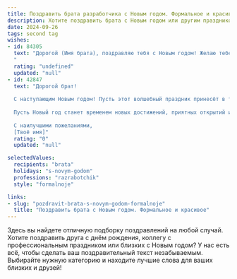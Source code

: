 ```yaml
---
title: Поздравить брата разработчика с Новым годом. Формальное и красивое
description: Хотите поздравить брата с Новым годом или другим праздником? Наш ИИ создаст незабываемое поздравление, а вы обязательно выделитесь среди других.  
date: 2024-09-26
tags: second tag
wishes:
- id: 84305
  text: "Дорогой (Имя брата), поздравляю тебя с Новым годом! Желаю тебе в наступающем году новых профессиональных высот в твоей интересной и сложной работе разработчика, успешной реализации амбициозных проектов и, конечно же, крепкого здоровья, благополучия и счастья в личной жизни. Пусть новый год принесет тебе вдохновение, новые идеи и множество поводов для радости. С Новым годом!
  "
  rating: "undefined"
  updated: "null"
- id: 42847
  text: "Дорогой брат!
  
  С наступающим Новым годом! Пусть этот волшебный праздник принесёт в твою жизнь гармонию, вдохновение и яркие моменты. Желаю тебе успехов в работе, интересных проектов и творческих решений в твоей профессии разработчика.
  
  Пусть Новый год станет временем новых достижений, приятных открытий и исполнением заветных желаний. Доброты и счастья в каждый твой день, а также здоровья и благополучия твоей семье.
  
  С наилучшими пожеланиями,
  [Твоё имя]"
  rating: "0"
  updated: "null"

selectedValues:
  recipients: "brata"
  holidays: "s-novym-godom"
  professions: "razrabotchik"
  style: "formalnoje"

links:
- slug: "pozdravit-brata-s-novym-godom-formalnoje"
  title: "Поздравить брата с Новым годом. Формальное и красивое"
---
```


Здесь вы найдете отличную подборку поздравлений на любой случай. 
Хотите поздравить друга с днём рождения, коллегу с профессиональным праздником или близких с Новым годом? У нас есть всё, чтобы сделать ваш поздравительный текст незабываемым. Выбирайте нужную категорию и находите лучшие слова для ваших близких и друзей!
